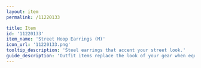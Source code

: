 ```yaml
---
layout: item
permalink: /11220133

title: Item
id: '11220133'
item_name: 'Street Hoop Earrings (M)'
icon_url: '11220133.png'
tooltip_description: 'Steel earrings that accent your street look.'
guide_description: 'Outfit items replace the look of your gear when equipped.'
---
```


